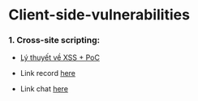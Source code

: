 # Client-side-vulnerabilities

### 1. Cross-site scripting:

- [Lý thuyết về XSS + PoC](https://github.com/FPTU-Ethical-Hackers-Club/Client-side-vulnerabilities/blob/main/XSS/README.md)

- Link record [here](https://drive.google.com/file/d/1zvkcPzNvdb68uPmKCvnDA1j-_GOHHUKr/view?usp=sharing)
- Link chat [here](https://docs.google.com/document/d/1VMCsPo8fnCTK87WHKNNkbvJEMnEItqf7qQezfS5WA1Y/edit?usp=sharing)
